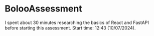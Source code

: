 # BolooAssessment

I spent about 30 minutes researching the basics of React and FastAPI before starting this assessment.
Start time: 12:43 (10/07/2024).